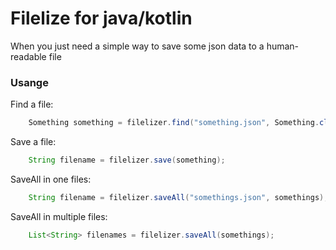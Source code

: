 # Filelize for java/kotlin

When you just need a simple way to save some json data to a human-readable file

### Usange

Find a file:
````java
    Something something = filelizer.find("something.json", Something.class);
````

Save a file:
````java
    String filename = filelizer.save(something);
````

SaveAll in one files:
````java
    String filename = filelizer.saveAll("somethings.json", somethings);
````

SaveAll in multiple files:
````java
    List<String> filenames = filelizer.saveAll(somethings);
````

